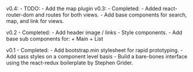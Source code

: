 v0.4: 
	- TODO:
		- Add the map plugin
v0.3: 
	- Completed:
		- Added react-router-dom and routes for both views.
		- Add base components for search, map, and link for views.

v0.2
	- Completed:
		- Add header image / links
		- Style components.
		- Add base sub components for:
			+ Main
			+ List
			
v0.1
    - Completed:
        - Add bootstrap.min stylesheet for rapid prototyping.
        - Add sass styles on a component level basis
        - Build a bare-bones interface using the react-redux boilerplate by Stephen Grider.

         